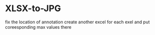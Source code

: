# XLSX-to-JPG
fix the location of annotation
create another excel for each exel and put coreesponding max values there 
